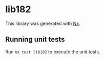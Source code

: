 # lib182

This library was generated with [Nx](https://nx.dev).

## Running unit tests

Run `nx test lib182` to execute the unit tests.
